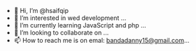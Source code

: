 - 👋 Hi, I’m @hsaifqip
- 👀 I’m interested in wed development  ...
- 🌱 I’m currently learning JavaScript and php ...
- 💞️ I’m looking to collaborate on ...
- 📫 How to reach me is on emal: bandadanny15@gmail.com...

<!---
hsaifqip/hsaifqip is a ✨ special ✨ repository because its `README.md` (this file) appears on your GitHub profile.
You can click the Preview link to take a look at your changes.
--->
